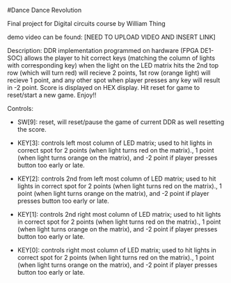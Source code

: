 #Dance Dance Revolution

Final project for Digital circuits course by William Thing

demo video can be found: [NEED TO UPLOAD VIDEO AND INSERT LINK]

Description: DDR implementation programmed on hardware (FPGA DE1-SOC) allows the player to hit correct keys (matching the column of lights with corresponding key) when the light on the LED matrix hits the 2nd top row (which will turn red) will recieve 2 points, 1st row (orange light) will recieve 1 point, and any other spot when player presses any key will result in -2 point. Score is displayed on HEX display. Hit reset for game to reset/start a new game. Enjoy!!


Controls:

* SW[9]: reset, will reset/pause the game of current DDR as well resetting the score.

* KEY[3]: controls left most column of LED matrix; used to hit lights in correct spot for 2 points (when light turns red on the matrix)., 1 point (when light turns orange on the matrix), and -2 point if player presses button too early or late.

* KEY[2]: controls 2nd from left most column of LED matrix; used to hit lights in correct spot for 2 points (when light turns red on the matrix)., 1 point (when light turns orange on the matrix), and -2 point if player presses button too early or late.

* KEY[1]: controls 2nd right most column of LED matrix; used to hit lights in correct spot for 2 points (when light turns red on the matrix)., 1 point (when light turns orange on the matrix), and -2 point if player presses button too early or late.

* KEY[0]: controls right most column of LED matrix; used to hit lights in correct spot for 2 points (when light turns red on the matrix)., 1 point (when light turns orange on the matrix), and -2 point if player presses button too early or late.

